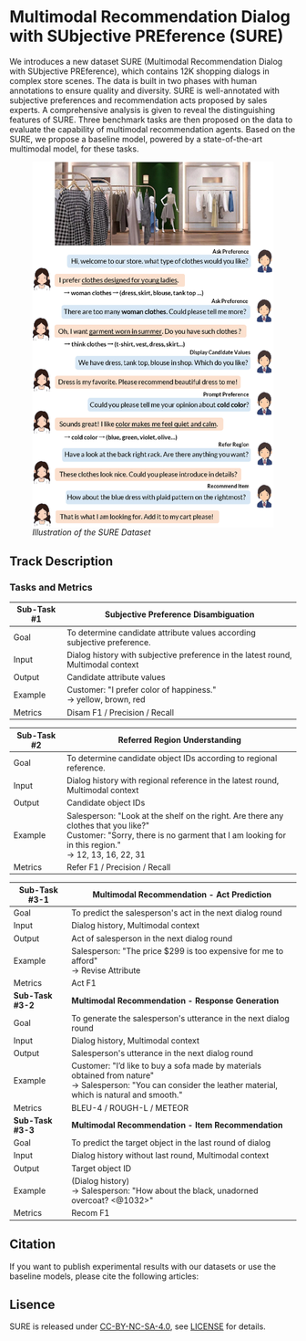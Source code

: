# Multimodal Recommendation Dialog with SUbjective PREference (SURE) 

We introduces a new dataset SURE (Multimodal Recommendation Dialog with SUbjective PREference), which contains 12K shopping dialogs in complex store scenes. The data is built in two phases with human annotations to ensure quality and diversity. SURE is well-annotated with subjective preferences and recommendation acts proposed by sales experts. A comprehensive analysis is given to reveal the distinguishing features of SURE. Three benchmark tasks are then proposed on the data to evaluate the capability of multimodal recommendation agents. Based on the SURE, we propose a baseline model, powered by a state-of-the-art multimodal model, for these tasks. 


<figure>
<img src="./overview-sure.png" width="550" alt="Illustration of the SURE Dataset" align="center"> 
<figcaption><i>Illustration of the SURE Dataset</i></figcaption> 
</figure>

## Track Description
### Tasks and Metrics
| Sub-Task #1 | Subjective Preference Disambiguation |
|---------|---------------------------------------------------------------------------------------------------------------------------------------|
| Goal | To determine candidate attribute values according subjective preference. |
| Input | Dialog history with subjective preference in the latest round, Multimodal context |
| Output | Candidate attribute values |
| Example | Customer: "I prefer color of happiness." <br> → yellow, brown, red |
| Metrics | Disam F1 / Precision / Recall |

| Sub-Task #2 | Referred Region Understanding |
|---------|---------------------------------------------------------------------------------------------------------------------------------------|
| Goal | To determine candidate object IDs according to regional reference. |
| Input | Dialog history with regional reference in the latest round, Multimodal context |
| Output |  Candidate object IDs |
| Example | Salesperson: "Look at the shelf on the right. Are there any clothes that you like?" <br> Customer: "Sorry, there is no garment that I am looking for in this region." <br> → 12, 13, 16, 22, 31 |
| Metrics |  Refer F1 / Precision / Recall |

| Sub-Task #3-1 | Multimodal Recommendation - Act Prediction |
|---------|---------------------------------------------------------------------------------------------------------------------------------------|
| Goal | To predict the salesperson's act in the next dialog round |
| Input | Dialog history, Multimodal context |
| Output | Act of salesperson in the next dialog round |
| Example | Salesperson: "The price $299 is too expensive for me to afford" <br> → Revise Attribute |
| Metrics | Act F1 |
| **Sub-Task #3-2** | **Multimodal Recommendation - Response Generation** |
| Goal | To generate the salesperson's utterance in the next dialog round |
| Input | Dialog history, Multimodal context |
| Output | Salesperson's utterance in the next dialog round |
| Example |  Customer: "I’d like to buy a sofa made by materials obtained from nature" <br> → Salesperson: "You can consider the leather material, which is natural and smooth." |
| Metrics | BLEU-4 / ROUGH-L / METEOR |
| **Sub-Task #3-3** | **Multimodal Recommendation - Item Recommendation** |
| Goal | To predict the target object in the last round of dialog |
| Input | Dialog history without last round, Multimodal context |
| Output | Target object ID |
| Example | (Dialog history) <br> → Salesperson: "How about the black, unadorned overcoat? <@1032>" |
| Metrics | Recom F1 |

## Citation
If you want to publish experimental results with our datasets or use the baseline models, please cite the following articles:


## Lisence
SURE is released under [CC-BY-NC-SA-4.0](https://creativecommons.org/licenses/by-nc-sa/4.0/legalcode), see [LICENSE](LICENSE) for details.
